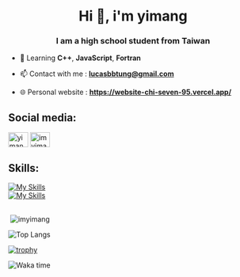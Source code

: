 
<h1 align="center">Hi 👋, i'm yimang</h1>
<h3 align="center">I am a high school student from Taiwan</h3>


- 🌱 Learning **C++**, **JavaScript**, **Fortran**

- 📫 Contact with me : **lucasbbtung@gmail.com**

- 🌐 Personal website : **https://website-chi-seven-95.vercel.app/**

## Social media:
<p align="left">
<a href="https://instagram.com/yimang__" target="blank"><img align="center" src="https://raw.githubusercontent.com/rahuldkjain/github-profile-readme-generator/master/src/images/icons/Social/instagram.svg" alt="yimang__" height="30" width="40" /></a>
<a href="https://twitter.com/imyimang" target="blank"><img align="center" src="https://raw.githubusercontent.com/rahuldkjain/github-profile-readme-generator/master/src/images/icons/Social/twitter.svg" alt="imyimang" height="30" width="40" /></a>
</p>

## Skills:
[![My Skills](https://skillicons.dev/icons?i=cs,cpp,py,fortran,html)](https://skillicons.dev)\
[![My Skills](https://skillicons.dev/icons?i=raspberrypi,ubuntu,cloudflare,vscode,discord)](https://skillicons.dev)

## 
<p>&nbsp;<img align="center" src="https://github-readme-stats.vercel.app/api?username=imyimang&show_icons=true&theme=dark&locale=en" alt="imyimang" /></p>

![Top Langs](https://github-readme-stats.vercel.app/api/top-langs/?username=imyimang&langs_count=20&theme=dark)

[![trophy](https://github-profile-trophy.vercel.app/?username=imyimang&theme=onedark)](https://github.com/ryo-ma/github-profile-trophy)

![Waka time](https://wakatime.com/share/@ae9549e9-981a-4760-b908-48d457840875/dcaa86e3-3c0a-4488-9d1a-3c96a38d511e.svg)

<!--START_SECTION:waka-->
<!--END_SECTION:waka-->